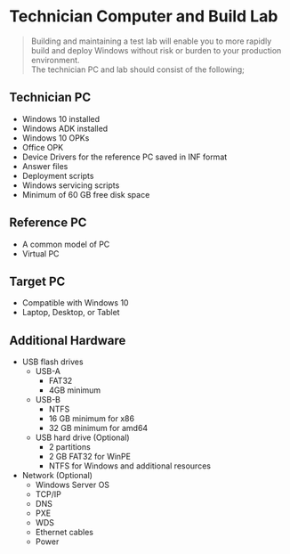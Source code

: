 # Technician Computer and Build Lab

> Building and maintaining a test lab will enable you to more rapidly build and deploy Windows without risk or burden to your production environment. <br> 
> The technician PC and lab should consist of the following;

## Technician PC 
* Windows 10 installed
* Windows ADK installed
* Windows 10 OPKs
* Office OPK
* Device Drivers for the reference PC saved in INF format
* Answer files 
* Deployment scripts
* Windows servicing scripts
* Minimum of 60 GB free disk space

## Reference PC
* A common model of PC
* Virtual PC

## Target PC
* Compatible with Windows 10
* Laptop, Desktop, or Tablet

## Additional Hardware

* USB flash drives
    * USB-A 
        * FAT32
        * 4GB minimum
    * USB-B
        * NTFS
        * 16 GB minimum for x86
        * 32 GB minimum for amd64
    * USB hard drive (Optional)
        * 2 partitions
        * 2 GB FAT32 for WinPE
        * NTFS for Windows and additional resources
* Network (Optional)
    * Windows Server OS
    * TCP/IP
    * DNS
    * PXE
    * WDS
    * Ethernet cables
    * Power
